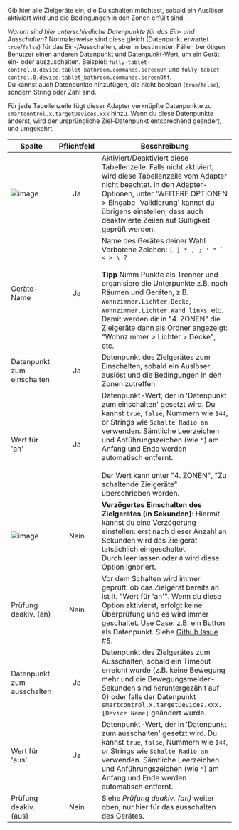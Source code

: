 Gib hier alle Zielgeräte ein, die Du schalten möchtest, sobald ein Auslöser aktiviert wird und die Bedingungen in den Zonen erfüllt sind.

*Warum sind hier unterschiedliche Datenpunkte für das Ein- und Ausschalten?*
Normalerweise sind diese gleich (Datenpunkt erwartet `true`/`false`) für das Ein-/Ausschalten, aber in bestimmten Fällen benötigen Benutzer einen anderen Datenpunkt und Datenpunkt-Wert, um ein Gerät ein- oder auszuschalten. Beispiel: `fully-tablet-control.0.device.tablet_bathroom.commands.screenOn` und `fully-tablet-control.0.device.tablet_bathroom.commands.screenOff`.
<br>Du kannst auch Datenpunkte hinzufügen, die nicht boolean (`true`/`false`), sondern String oder Zahl sind.

Für jede Tabellenzeile fügt dieser Adapter verknüpfte Datenpunkte zu `smartcontrol.x.targetDevices.xxx` hinzu. Wenn du diese Datenpunkte änderst, wird der ursprüngliche Ziel-Datenpunkt entsprechend geändert, und umgekehrt.

| Spalte   |  Pflichtfeld |  Beschreibung |
|----------|:------------:|-------|
| ![image](https://github.com/iobroker-community-adapters/ioBroker.smartcontrol/blob/master/admin/doc-md/img/check_box-24px.svg?raw=true) |  Ja          | Aktiviert/Deaktiviert diese Tabellenzeile. Falls nicht aktiviert, wird diese Tabellenzeile vom Adapter nicht beachtet. In den Adapter-Optionen, unter 'WEITERE OPTIONEN > Eingabe-Validierung' kannst du übrigens einstellen, dass auch deaktivierte Zeilen auf Gültigkeit geprüft werden. |
| Geräte-Name |    Ja   | Name des Gerätes deiner Wahl. Verbotene Zeichen: ``[ ] * , ; ' " ` < > \ ?``<br><br>**Tipp** Nimm Punkte als Trenner und organisiere die Unterpunkte z.B. nach Räumen und Geräten, z.B. `Wohnzimmer.Lichter.Decke`, `Wohnzimmer.Lichter.Wand links`, etc. Damit werden dir in "4. ZONEN" die Zielgeräte dann als Ordner angezeigt: "Wohnzimmer > Lichter > Decke", etc. |
| Datenpunkt zum einschalten | Ja | 	Datenpunkt des Zielgerätes zum Einschalten, sobald ein Auslöser auslöst und die Bedingungen in den Zonen zutreffen. |
| Wert für 'an' | Ja | Datenpunkt-Wert, der in 'Datenpunkt zum einschalten' gesetzt wird. Du kannst `true`, `false`, Nummern wie `144`, or Strings wie `Schalte Radio an` verwenden. Sämtliche Leerzeichen und Anführungszeichen (wie `"`) am Anfang und Ende werden automatisch entfernt. <br><br>Der Wert kann unter "4. ZONEN", "Zu schaltende Zielgeräte" überschrieben werden.|
| ![image](https://github.com/iobroker-community-adapters/ioBroker.smartcontrol/blob/master/admin/doc-md/img/timelapse-24px.svg?raw=true)|  Nein   | **Verzögertes Einschalten des Zielgerätes (in Sekunden)**: Hiermit kannst du eine Verzögerung einstellen: erst nach dieser Anzahl an Sekunden wird das Zielgerät tatsächlich eingeschaltet.<br>Durch leer lassen oder `0` wird diese Option ignoriert.  |
| Prüfung deakiv. (an) | Nein | Vor dem Schalten wird immer geprüft, ob das Zielgerät bereits an ist lt. "Wert für 'an'". Wenn du diese Option aktivierst, erfolgt keine Überprüfung und es wird immer geschaltet. Use Case: z.B. ein Button als Datenpunkt. Siehe [Github Issue #5](https://github.com/Mic-M/ioBroker.smartcontrol/issues/5).|
| Datenpunkt zum ausschalten | Ja | Datenpunkt des Zielgerätes zum Ausschalten, sobald ein Timeout erreicht wurde (z.B. keine Bewegung mehr und die Bewegungsmelder-Sekunden sind heruntergezählt auf 0) oder falls der Datenpunkt `smartcontrol.x.targetDevices.xxx.[Device Name]` geändert wurde.|
| Wert für 'aus' | Ja | Datenpunkt-Wert, der in 'Datenpunkt zum ausschalten' gesetzt wird. Du kannst `true`, `false`, Nummern wie `144`, or Strings wie `Schalte Radio an` verwenden. Sämtliche Leerzeichen und Anführungszeichen (wie `"`) am Anfang und Ende werden automatisch entfernt.|
| Prüfung deakiv. (aus) | Nein | Siehe *Prüfung deakiv. (an)* weiter oben, nur hier für das ausschalten des Gerätes.|